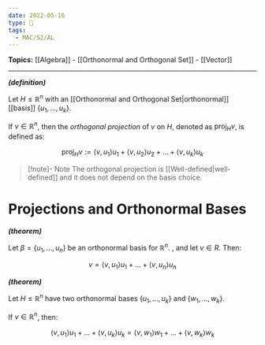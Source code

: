 ```yaml
---
date: 2022-05-16
type: 🧠
tags:
  - MAC/S2/ÁL
---
```


**Topics:** [[Algebra]] - [[Orthonormal and Orthogonal Set]] - [[Vector]]

---

_**(definition)**_

Let $H \leq \mathbb{R}^n$ with an [[Orthonormal and Orthogonal Set|orthonormal]] [[basis]] $\{ u_1, \dots, u_k \}$.

If $v \in \mathbb{R}^n$, then the _orthogonal projection_ of $v$ on $H$, denoted as $\text{proj}_H v$, is defined as:

$$
\text{proj}_H v := \langle v, u_1 \rangle u_1 + \langle v, u_2 \rangle u_2 + \dots + \langle v, u_k \rangle u_k
$$

> [!note]- Note
> The orthogonal projection is [[Well-defined|well-defined]] and it does not depend on the basis choice.

# Projections and Orthonormal Bases

_**(theorem)**_

Let $\beta = \{ u_1, \dots, u_n \}$ be an orthonormal basis for $\mathbb{R}^n$. , and let $v \in R$. Then:

$$
v = \langle v, u_1 \rangle u_1 + \dots + \langle v, u_n \rangle u_n
$$

_**(theorem)**_

Let $H \leq \mathbb{R}^n$ have two orthonormal bases $\{ u_1, \dots, u_k \}$ and $\{ w_1, \dots, w_k \}$.

If $v \in \mathbb{R}^n$, then:

$$
\langle v, u_1 \rangle u_1 + \dots + \langle v, u_k \rangle u_k = \langle v, w_1 \rangle w_1 + \dots + \langle v, w_k \rangle w_k
$$
